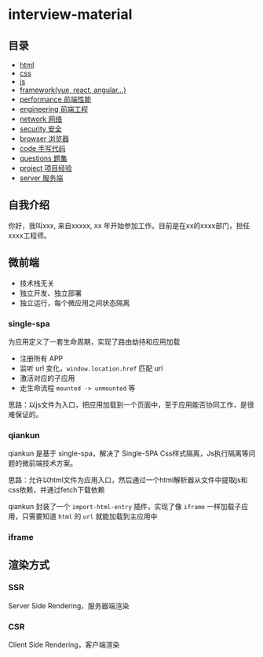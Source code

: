 # interview-material

## 目录

- [html](./html/README.md)
- [css](./css/README.md)
- [js](./js/README.md)
- [framework(vue, react, angular...)](./framework/README.md)
- [performance 前端性能](./performance/READEME.md)
- [engineering 前端工程](./engineering/README.md)
- [network 网络](./network/README.md)
- [security 安全](./security/README.md)
- [browser 浏览器](./browser/README.md)
- [code 手写代码](./code/README.md)
- [questions 题集](./questions/README.md)
- [project 项目经验](./project/README.md)
- [server 服务端](./server/README.md)

## 自我介绍

你好，我叫xxx, 来自xxxxx, xx 年开始参加工作。目前是在xx的xxxx部门，担任xxxx工程师。

## 微前端

- 技术栈无关
- 独立开发、独立部署
- 独立运行，每个微应用之间状态隔离

### single-spa

为应用定义了一套生命周期，实现了路由劫持和应用加载

- 注册所有 APP
- 监听 url 变化，`window.location.href` 匹配 url
- 激活对应的子应用
- 走生命流程 `mounted -> unmounted` 等

思路：以js文件为入口，把应用加载到一个页面中，至于应用能否协同工作，是很难保证的。

### qiankun

qiankun 是基于 single-spa，解决了 Single-SPA Css样式隔离，Js执行隔离等问题的微前端技术方案。

思路：允许以html文件为应用入口，然后通过一个html解析器从文件中提取js和css依赖，并通过fetch下载依赖

qiankun 封装了一个 `import-html-entry` 插件，实现了像 `iframe` 一样加载子应用，只需要知道 `html` 的 `url` 就能加载到主应用中

### iframe

## 渲染方式

### SSR

Server Side Rendering，服务器端渲染

### CSR

Client Side Rendering，客户端渲染
